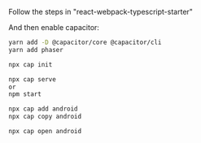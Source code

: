 Follow the steps in "react-webpack-typescript-starter"

And then enable capacitor:

```bash
yarn add -D @capacitor/core @capacitor/cli
yarn add phaser

npx cap init

npx cap serve
or
npm start

npx cap add android
npx cap copy android

npx cap open android


```